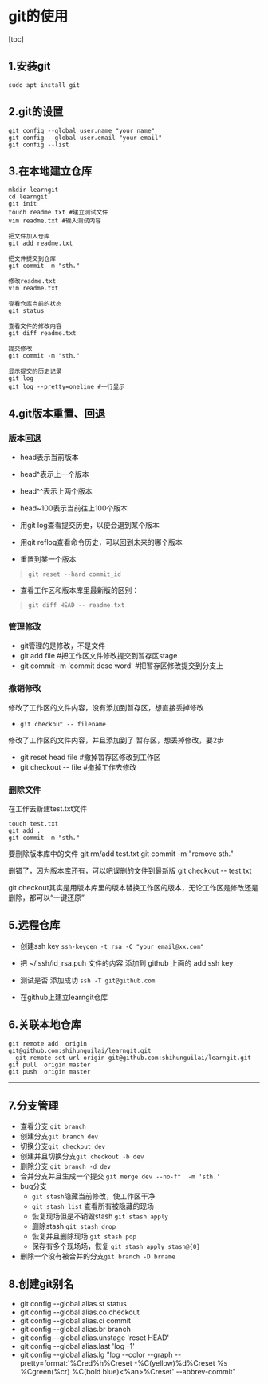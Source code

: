 # git的使用
[toc]
## 1.安装git
`sudo apt install git`

## 2.git的设置
```
git config --global user.name "your name"
git config --global user.email "your email"
git config --list
```

## 3.在本地建立仓库
```
mkdir learngit
cd learngit
git init
touch readme.txt #建立测试文件
vim readme.txt #输入测试内容

把文件加入仓库
git add readme.txt

把文件提交到仓库
git commit -m "sth."

修改readme.txt
vim readme.txt

查看仓库当前的状态
git status

查看文件的修改内容
git diff readme.txt

提交修改
git commit -m "sth."

显示提交的历史记录
git log
git log --pretty=oneline #一行显示

```

## 4.git版本重置、回退

### 版本回退

- head表示当前版本
- head^表示上一个版本
- head^^表示上两个版本
- head~100表示当前往上100个版本

- 用git log查看提交历史，以便会退到某个版本

- 用git reflog查看命令历史，可以回到未来的哪个版本

- 重置到某一个版本

> `git reset --hard commit_id`

- 查看工作区和版本库里最新版的区别：

> `git diff HEAD -- readme.txt`


### 管理修改
- git管理的是修改，不是文件
- git add file  #把工作区文件修改提交到暂存区stage
- git commit -m 'commit desc word' #把暂存区修改提交到分支上




### 撤销修改
修改了工作区的文件内容，没有添加到暂存区，想直接丢掉修改
- `git checkout -- filename`

修改了工作区的文件内容，并且添加到了 暂存区，想丢掉修改，要2步
- git reset head file  #撤掉暂存区修改到工作区
- git checkout -- file #撤掉工作去修改


### 删除文件
在工作去新建test.txt文件
```
touch test.txt
git add .
git commit -m "sth."
```
要删除版本库中的文件
git rm/add test.txt
git commit -m "remove sth."

删错了，因为版本库还有，可以吧误删的文件到最新版
git checkout -- test.txt

git checkout其实是用版本库里的版本替换工作区的版本，无论工作区是修改还是删除，都可以“一键还原”

## 5.远程仓库

- 创建ssh key	`ssh-keygen -t rsa -C "your email@xx.com"`
- 把 ~/.ssh/id_rsa.puh 文件的内容 添加到 github 上面的 add ssh key
- 测试是否 添加成功	`ssh -T git@github.com`

- 在github上建立learngit仓库

## 6.关联本地仓库

    git remote add  origin
    git@github.com:shihunguilai/learngit.git
	  git remote set-url origin git@github.com:shihunguilai/learngit.git
    git pull  origin master
    git push  origin master
---
## 7.分支管理
- 查看分支 `git branch`
- 创建分支`git branch dev`
- 切换分支`git checkout dev`
- 创建并且切换分支`git checkout -b dev`
- 删除分支 `git branch -d dev`
- 合并分支并且生成一个提交 `git merge dev --no-ff  -m 'sth.'`
- bug分支
  - `git stash`隐藏当前修改，使工作区干净
  - `git stash list` 查看所有被隐藏的现场
  - 恢复现场但是不销毁stash `git stash apply`
  - 删除stash `git stash drop`
  - 恢复并且删除现场 `git stash pop`
  - 保存有多个现场场，恢复 `git stash apply stash@{0}`
- 删除一个没有被合并的分支`git branch -D brname`



## 8.创建git别名
- git config --global alias.st status
- git config --global alias.co checkout
- git config --global alias.ci commit
- git config --global alias.br branch
- git config --global alias.unstage 'reset HEAD'
- git config --global alias.last 'log -1'
- git config --global alias.lg "log --color --graph --pretty=format:'%Cred%h%Creset -%C(yellow)%d%Creset %s %Cgreen(%cr) %C(bold blue)<%an>%Creset' --abbrev-commit"

